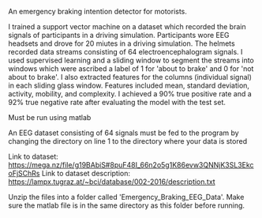 An emergency braking intention detector for motorists.

I trained a support vector machine on a dataset which recorded the brain signals of participants in a driving simulation. Participants wore EEG headsets and drove for 20 miutes in a driving simulation. The helmets recorded data streams consisting of 64 electroencephalogram signals. I used supervised learning and a sliding window to segment the streams into windows which were ascribed a label of 1 for 'about to brake' and 0 for 'not about to brake'. I also extracted features for the columns (individual signal) in each sliding glass window. Features included mean, standard deviation, activity, mobility, and complexity. I achieved a 90% true positive rate and a 92% true negative rate after evaluating the model with the test set. 

Must be run using matlab

An EEG dataset consisting of 64 signals must be fed to the program by changing the directory on line 1 to the directory where your data is stored

Link to dataset: https://mega.nz/file/g19BAbiS#8puF48I_66n2o5g1K86evw3QNNjK3SL3EkcoFjSChRs
Link to dataset description: https://lampx.tugraz.at/~bci/database/002-2016/description.txt

Unzip the files into a folder called 'Emergency_Braking_EEG_Data'. Make sure the matlab file is in the same directory as this folder before running.
